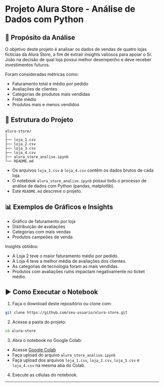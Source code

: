 
# Projeto Alura Store - Análise de Dados com Python

## 📌 Propósito da Análise

O objetivo deste projeto é analisar os dados de vendas de quatro lojas fictícias da Alura Store, a fim de extrair insights valiosos para apoiar o Sr. João na decisão de qual loja possui melhor desempenho e deve receber investimentos futuros.

Foram consideradas métricas como:
- Faturamento total e médio por pedido
- Avaliações de clientes
- Categorias de produtos mais vendidas
- Frete médio
- Produtos mais e menos vendidos

## 📁 Estrutura do Projeto

```
alura-store/
│
├── loja_1.csv
├── loja_2.csv
├── loja_3.csv
├── loja_4.csv
├── alura_store_analise.ipynb
└── README.md
```

- Os arquivos `loja_1.csv` a `loja_4.csv` contêm os dados brutos de cada loja.
- O notebook `alura_store_analise.ipynb` possui todo o processo de análise de dados com Python (pandas, matplotlib).
- Este `README.md` descreve o projeto.

## 📊 Exemplos de Gráficos e Insights

- Gráfico de faturamento por loja
- Distribuição de avaliações
- Categorias com mais vendas
- Produtos campeões de venda

Insights obtidos:
- A Loja 2 teve o maior faturamento médio por pedido.
- A Loja 4 teve a melhor média de avaliações dos clientes.
- As categorias de tecnologia foram as mais vendidas.
- Produtos com avaliações ruins impactam negativamente no ticket médio.

## ▶️ Como Executar o Notebook

1. Faça o download deste repositório ou clone com:

```bash
git clone https://github.com/seu-usuario/alura-store.git
```

2. Acesse a pasta do projeto:

```bash
cd alura-store
```

3. Abra o notebook no Google Colab:

- Acesse [Google Colab](https://colab.research.google.com/)
- Faça upload do arquivo `alura_store_analise.ipynb`
- Faça upload dos arquivos `loja_1.csv`, `loja_2.csv`, `loja_3.csv` e `loja_4.csv` na mesma aba do Colab.

4. Execute as células do notebook.

---
